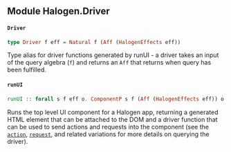 ## Module Halogen.Driver

#### `Driver`

``` purescript
type Driver f eff = Natural f (Aff (HalogenEffects eff))
```

Type alias for driver functions generated by runUI - a driver takes an
input of the query algebra (`f`) and returns an `Aff` that returns when
query has been fulfilled.

#### `runUI`

``` purescript
runUI :: forall s f eff o. ComponentP s f (Aff (HalogenEffects eff)) o Void -> s -> Aff (HalogenEffects eff) { node :: HTMLElement, driver :: Driver f eff }
```

Runs the top level UI component for a Halogen app, returning a generated
HTML element that can be attached to the DOM and a driver function that
can be used to send actions and requests into the component (see the
[`action`](#action), [`request`](#request), and related variations for
more details on querying the driver).


